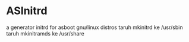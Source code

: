 # ASInitrd
a generator initrd for asboot gnu/linux distros
taruh mkinitrd ke /usr/sbin
taruh mkinitramds ke /usr/share
